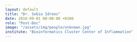 ```yaml
---
layout: default
title: "Dr. Sobia Idrees"
date: 2018-09-01 00:00:00 +0100
role: "Post-Doc"
image: "/assets/img/people/unknown.jpg"
institute: "Bioinformatics Cluster Center of Inflammation"
---
```

